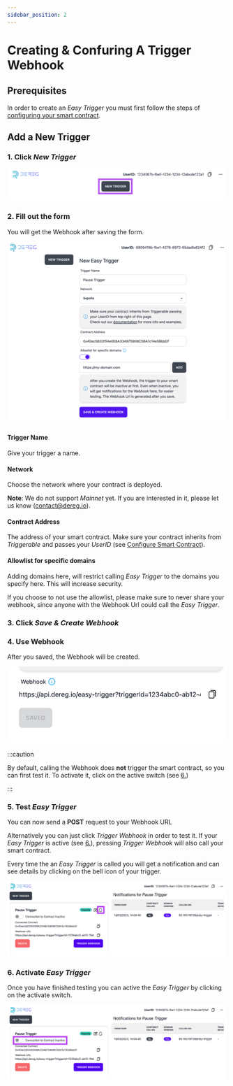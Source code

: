 ```yaml
---
sidebar_position: 2
---
```


# Creating & Confuring A Trigger Webhook

## Prerequisites

In order to create an _Easy Trigger_ you must first follow the steps of [configuring your smart contract](/).

## Add a New Trigger

### 1. Click _New Trigger_

![Obtain UserID](/screenshots/click_new_trigger.png)

### 2. Fill out the form

You will get the Webhook after saving the form.

![New Trigger](/screenshots/new_trigger_form.png)

#### Trigger Name

Give your trigger a name.

#### Network

Choose the network where your contract is deployed.

**Note**: We do not support _Mainnet_ yet. If you are interested in it, please let us know (contact@dereg.io).

#### Contract Address

The address of your smart contract. Make sure your contract inherits from _Triggerable_ and passes your _UserID_ (see [Configure Smart Contract](/)).

#### Allowlist for specific domains

Adding domains here, will restrict calling _Easy Trigger_ to the domains you specify here. This will increase security.

If you choose to not use the allowlist, please make sure to never share your webhook, since anyone with the
Webhook Url could call the _Easy Trigger_.

### 3. Click _Save & Create Webhook_

### 4. Use Webhook

After you saved, the Webhook will be created.

![Saved Webhook](/screenshots/webhook_created.png)

:::caution

By default, calling the Webhook does **not** trigger the smart contract, so you can first test it. To activate it, click on the active switch (see [6.](/create-easy-trigger#6-activate-easy-trigger))

:::

### 5. Test _Easy Trigger_

You can now send a **POST** request to your Webhook URL

Alternatively you can just click _Trigger Webhook_ in order to test it.
If your _Easy Trigger_ is active (see [6.](/create-easy-trigger#6-activate-easy-trigger)),
pressing _Trigger Webhook_ will also call your smart contract.

Every time the an _Easy Trigger_ is called you will get a notification and can see details by clicking on the bell icon of your trigger.

![Trigger Notifications](/screenshots/test_trigger_bell.png)

### 6. Activate _Easy Trigger_

Once you have finished testing you can active the _Easy Trigger_ by clicking on the activate switch.

![Activate Trigger](/screenshots/activate_trigger.png)
